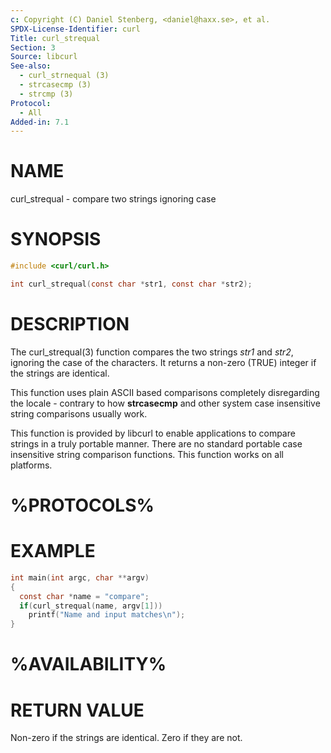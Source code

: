 ```yaml
---
c: Copyright (C) Daniel Stenberg, <daniel@haxx.se>, et al.
SPDX-License-Identifier: curl
Title: curl_strequal
Section: 3
Source: libcurl
See-also:
  - curl_strnequal (3)
  - strcasecmp (3)
  - strcmp (3)
Protocol:
  - All
Added-in: 7.1
---
```


# NAME

curl_strequal - compare two strings ignoring case

# SYNOPSIS

~~~c
#include <curl/curl.h>

int curl_strequal(const char *str1, const char *str2);
~~~

# DESCRIPTION

The curl_strequal(3) function compares the two strings *str1* and *str2*,
ignoring the case of the characters. It returns a non-zero (TRUE) integer if
the strings are identical.

This function uses plain ASCII based comparisons completely disregarding the
locale - contrary to how **strcasecmp** and other system case insensitive
string comparisons usually work.

This function is provided by libcurl to enable applications to compare strings
in a truly portable manner. There are no standard portable case insensitive
string comparison functions. This function works on all platforms.

# %PROTOCOLS%

# EXAMPLE

~~~c
int main(int argc, char **argv)
{
  const char *name = "compare";
  if(curl_strequal(name, argv[1]))
    printf("Name and input matches\n");
}
~~~

# %AVAILABILITY%

# RETURN VALUE

Non-zero if the strings are identical. Zero if they are not.
